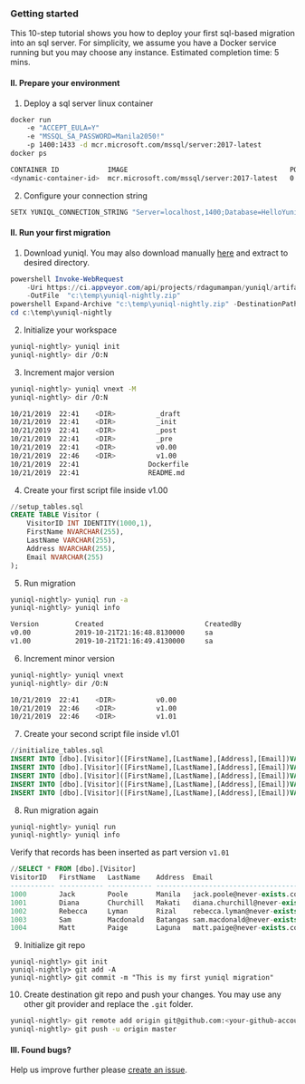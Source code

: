 ### Getting started

This 10-step tutorial shows you how to deploy your first sql-based migration into an sql server. For simplicity, we assume you have a Docker service running but you may choose any instance. Estimated completion time: 5 mins.

#### II. Prepare your environment

1. Deploy a sql server linux container

```bash
docker run 
	-e "ACCEPT_EULA=Y" 
	-e "MSSQL_SA_PASSWORD=Manila2050!" 
	-p 1400:1433 -d mcr.microsoft.com/mssql/server:2017-latest
docker ps

CONTAINER ID            IMAGE                                        PORTS                 
<dynamic-container-id>  mcr.microsoft.com/mssql/server:2017-latest   0.0.0.0:1400->1433/tcp
```

2. Configure your connection string

```bash
SETX YUNIQL_CONNECTION_STRING "Server=localhost,1400;Database=HelloYuniqlDb;User Id=SA;Password=Manila2050!" 
```

#### II. Run your first migration

1. Download yuniql. You may also download manually [here](https://ci.appveyor.com/api/projects/rdagumampan/yuniql/artifacts/yuniql-nightly.zip) and extract to desired directory.

```powershell
powershell Invoke-WebRequest 
	-Uri https://ci.appveyor.com/api/projects/rdagumampan/yuniql/artifacts/yuniql-nightly.zip 
	-OutFile  "c:\temp\yuniql-nightly.zip"
powershell Expand-Archive "c:\temp\yuniql-nightly.zip" -DestinationPath "c:\temp\yuniql-nightly"
cd c:\temp\yuniql-nightly
```

2. Initialize your workspace

```bash
yuniql-nightly> yuniql init
yuniql-nightly> dir /O:N
```

3. Increment major version

```bash
yuniql-nightly> yuniql vnext -M
yuniql-nightly> dir /O:N

10/21/2019  22:41    <DIR>          _draft
10/21/2019  22:41    <DIR>          _init
10/21/2019  22:41    <DIR>          _post
10/21/2019  22:41    <DIR>          _pre
10/21/2019  22:41    <DIR>          v0.00
10/21/2019  22:46    <DIR>          v1.00
10/21/2019  22:41                 Dockerfile
10/21/2019  22:41                 README.md
```

4. Create your first script file inside v1.00

```sql
//setup_tables.sql
CREATE TABLE Visitor (
	VisitorID INT IDENTITY(1000,1),
	FirstName NVARCHAR(255),
	LastName VARCHAR(255),
	Address NVARCHAR(255),
	Email NVARCHAR(255)
);
```

5. Run migration

```bash
yuniql-nightly> yuniql run -a
yuniql-nightly> yuniql info

Version         Created                         CreatedBy
v0.00           2019-10-21T21:16:48.8130000     sa
v1.00           2019-10-21T21:16:49.4130000     sa
```

6. Increment minor version

```bash
yuniql-nightly> yuniql vnext
yuniql-nightly> dir /O:N

10/21/2019  22:41    <DIR>          v0.00
10/21/2019  22:46    <DIR>          v1.00
10/21/2019  22:46    <DIR>          v1.01
```

7. Create your second script file inside v1.01

```sql
//initialize_tables.sql
INSERT INTO [dbo].[Visitor]([FirstName],[LastName],[Address],[Email])VALUES('Jack','Poole','Manila','jack.poole@never-exists.com')
INSERT INTO [dbo].[Visitor]([FirstName],[LastName],[Address],[Email])VALUES('Diana','Churchill','Makati','diana.churchill@never-exists.com')
INSERT INTO [dbo].[Visitor]([FirstName],[LastName],[Address],[Email])VALUES('Rebecca','Lyman','Rizal','rebecca.lyman@never-exists.com')
INSERT INTO [dbo].[Visitor]([FirstName],[LastName],[Address],[Email])VALUES('Sam','Macdonald','Batangas','sam.macdonald@never-exists.com')
INSERT INTO [dbo].[Visitor]([FirstName],[LastName],[Address],[Email])VALUES('Matt','Paige','Laguna','matt.paige@never-exists.com')
```

8. Run migration again

```bash
yuniql-nightly> yuniql run
yuniql-nightly> yuniql info
```

Verify that records has been inserted as part version `v1.01`
```sql
//SELECT * FROM [dbo].[Visitor]
VisitorID   FirstName   LastName    Address  Email
----------- ----------- ----------- ------------------------------------------
1000        Jack        Poole       Manila   jack.poole@never-exists.com
1001        Diana       Churchill   Makati   diana.churchill@never-exists.com
1002        Rebecca     Lyman       Rizal    rebecca.lyman@never-exists.com
1003        Sam         Macdonald   Batangas sam.macdonald@never-exists.com
1004        Matt        Paige       Laguna   matt.paige@never-exists.com
```
9. Initialize git repo

```git
yuniql-nightly> git init
yuniql-nightly> git add -A
yuniql-nightly> git commit -m "This is my first yuniql migration"
```

10. Create destination git repo and push your changes.
You may use any other git provider and replace the `.git` folder.

```bash
yuniql-nightly> git remote add origin git@github.com:<your-github-account>/<your-repository-name>.git
yuniql-nightly> git push -u origin master
```

#### III. Found bugs?

Help us improve further please [create an issue](https://github.com/rdagumampan/yuniql/issues/new).

